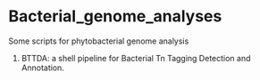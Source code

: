 # Bacterial_genome_analyses
Some scripts for phytobacterial genome analysis
1. BTTDA: a shell pipeline for Bacterial Tn Tagging Detection and Annotation.
